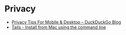 # Privacy
* [Privacy Tips For Mobile & Desktop – DuckDuckGo Blog](https://spreadprivacy.com/privacy-tips/home)
* [Tails - Install from Mac using the command line](https://tails.boum.org/install/mac/usb/index.en.html)
